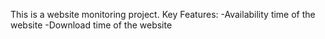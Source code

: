 This is a website monitoring project.
Key Features:
  -Availability time of the website
  -Download time of the website
